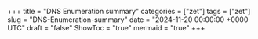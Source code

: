 +++
title = "DNS Enumeration summary"
categories = ["zet"]
tags = ["zet"]
slug = "DNS-Enumeration-summary"
date = "2024-11-20 00:00:00 +0000 UTC"
draft = "false"
ShowToc = "true"
mermaid = "true"
+++

